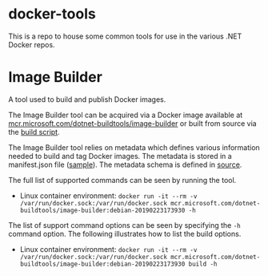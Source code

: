 # docker-tools
This is a repo to house some common tools for use in the various .NET Docker repos. 

# Image Builder
A tool used to build and publish Docker images.

The Image Builder tool can be acquired via a Docker image available at [mcr.microsoft.com/dotnet-buildtools/image-builder](https://mcr.microsoft.com/v2/dotnet-buildtools/image-builder/tags/list) or built from source via the [build script](./src/Microsoft.DotNet.ImageBuilder/build.ps1).

The Image Builder tool relies on metadata which defines various information needed to build and tag Docker images.  The metadata is stored in a manifest.json file ([sample](https://github.com/dotnet/dotnet-docker/blob/master/manifest.json)).  The metadata schema is defined in [source](./src/Microsoft.DotNet.ImageBuilder/src/Model).

The full list of supported commands can be seen by running the tool.

- Linux container environment: `docker run -it --rm -v /var/run/docker.sock:/var/run/docker.sock mcr.microsoft.com/dotnet-buildtools/image-builder:debian-20190223173930 -h`

The list of support command options can be seen by specifying the `-h` command option.  The following illustrates how to list the build options.

- Linux container environment: `docker run -it --rm -v /var/run/docker.sock:/var/run/docker.sock mcr.microsoft.com/dotnet-buildtools/image-builder:debian-20190223173930 build -h` 
